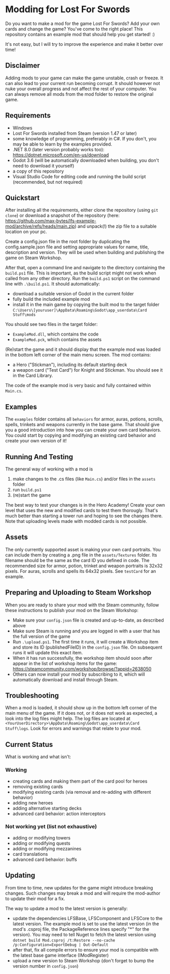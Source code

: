 # Modding for Lost For Swords

Do you want to make a mod for the game Lost For Swords? Add your own cards and change the game? You've come to the right place! This repository contains an example mod that should help you get started! :)

It's not easy, but I will try to improve the experience and make it better over time!

## Disclaimer

Adding mods to your game can make the game unstable, crash or freeze. It can also lead to your current run becoming corrupt. It should however not nuke your overall progress and not affect the rest of your computer. You can always remove all mods from the mod folder to restore the original game.

## Requirements
* Windows
* Lost For Swords installed from Steam (version 1.47 or later)
* some knowledge of programming, preferably in C#. If you don't, you may be able to learn by the examples provided.
* .NET 8.0 (later version probably works too): https://dotnet.microsoft.com/en-us/download
* Godot 3.6 (will be automatically downloaded when building, you don't need to download it yourself)
* a copy of this repository
* Visual Studio Code for editing code and running the build script (recommended, but not required)

## Quickstart
After installing all the requirements, either clone the repository (using `git clone`) or download a snapshot of the repository (here: https://github.com/max-bytes/lfs-example-mod/archive/refs/heads/main.zip) and unpack(!) the zip file to a suitable location on your pc.

Create a config.json file in the root folder by duplicating the config.sample.json file and setting appropriate values for name, title, description and version. They will be used when building and publishing the game on Steam Workshop.

After that, open a command line and navigate to the directory containing the `build.ps1` file. This is important, as the build script might not work when called from any other directory. Run the `build.ps1` script on the command line with `.\build.ps1`. It should automatically:
* download a suitable version of Godot in the current folder
* fully build the included example mod
* install it in the main game by copying the built mod to the target folder `C:\Users\[youruser]\AppData\Roaming\Godot\app_userdata\Card Stuff\mods`

You should see two files in the target folder: 
* `ExampleMod.dll`, which contains the code
* `ExampleMod.pck`, which contains the assets

(Re)start the game and it should display that the example mod was loaded in the bottom left corner of the main menu screen. The mod contains:
* a Hero ("Stickman"), including its default starting deck
* a weapon card ("Test Card") for Knight and Stickman. You should see it in the Card Library.

The code of the example mod is very basic and fully contained within `Main.cs`.

## Examples
The `examples` folder contains all `behaviors` for armor, auras, potions, scrolls, spells, trinkets and weapons currently in the base game. That should give you a good introduction into how you can create your own card behaviors. You could start by copying and modifying an existing card behavior and create your own version of it!

## Running And Testing
The general way of working with a mod is

1. make changes to the .cs files (like `Main.cs`) and/or files in the `assets` folder
2. run `build.ps1`
3. (re)start the game

The best way to test your changes is in the Hero Academy! Create your own level that uses the new and modified cards to test them thorougly. That's much better than starting a tower run and hoping to see the changes there. Note that uploading levels made with modded cards is not possible.

## Assets
The only currently supported asset is making your own card portraits. You can include them by creating a .png file in the `assets/Textures` folder. Its filename should be the same as the card ID you defined in code. The recommended size for armor, potion, trinket and weapon portraits is 32x32 pixels. For auras, scrolls and spells its 64x32 pixels. See `testCard` for an example.

## Preparing and Uploading to Steam Workshop
When you are ready to share your mod with the Steam community, follow these instructions to publish your mod on the Steam Workshop:

* Make sure your `config.json` file is created and up-to-date, as described above
* Make sure Steam is running and you are logged in with a user that has the full version of the game
* Run `.\upload.ps1`. The first time it runs, it will create a Workshop item and store its ID (publishedFileID) in the `config.json` file. On subsequent runs it will update this exact item.
* When it has run successfully, the workshop item should soon after appear in the list of workshop items for the game: https://steamcommunity.com/workshop/browse/?appid=2638050
* Others can now install your mod by subscribing to it, which will automatically download and install through Steam.

## Troubleshooting
When a mod is loaded, it should show up in the bottom left corner of the main menu of the game. If it does not, or it does not work as expected, a look into the log files might help. The log files are located at `<YourUserDirectory>\AppData\Roaming\Godot\app_userdata\Card Stuff\logs`. Look for errors and warnings that relate to your mod.

## Current Status
What is working and what isn't:
### Working
* creating cards and making them part of the card pool for heroes
* removing existing cards
* modifying existing cards (via removal and re-adding with different behavior)
* adding new heroes
* adding alternative starting decks
* advanced card behavior: action interceptors

### Not working yet (list not exhaustive)
* adding or modifying towers
* adding or modifying quests
* adding or modifying mezzanines
* card translations
* advanced card behavior: buffs

## Updating
From time to time, new updates for the game might introduce breaking changes. Such changes may break a mod and will require the mod-author to update their mod for a fix.

The way to update a mod to the latest version is generally:
* update the dependencies LFSBase, LFSComponent and LFSCore to the latest version. The example mod is set to use the latest version (in the mod's .csproj file, the PackageReference lines specify "*" for the version). You may need to tell Nuget to fetch the latest version using `dotnet build Mod.csproj /t:Restore --no-cache /p:Configuration=ExportDebug | Out-Default`
* after that, fix all compile errors to ensure your mod is compatible with the latest base game interface (IModRegister)
* upload a new version to Steam Workshop (don't forget to bump the version number in `config.json`)
